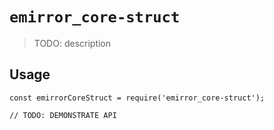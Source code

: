 # `emirror_core-struct`

> TODO: description

## Usage

```
const emirrorCoreStruct = require('emirror_core-struct');

// TODO: DEMONSTRATE API
```

